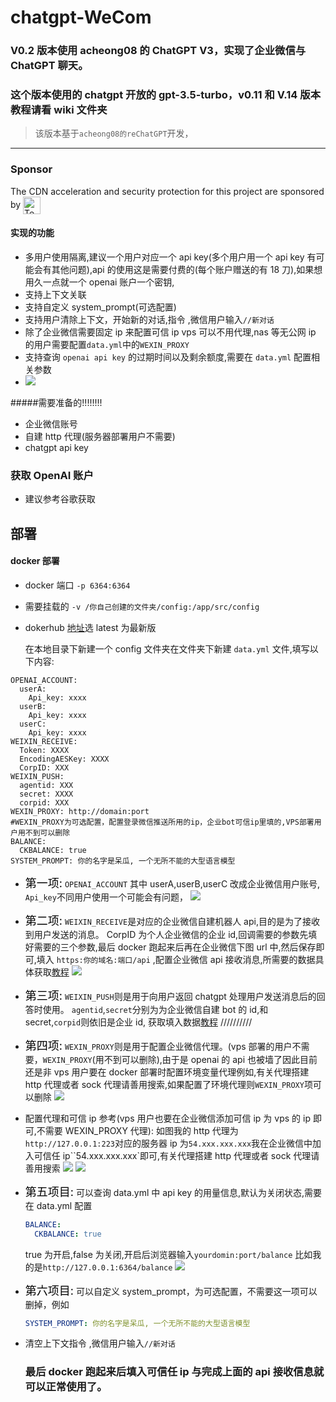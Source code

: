 # chatgpt-WeCom

### V0.2 版本使用 acheong08 的 ChatGPT V3，实现了企业微信与 ChatGPT 聊天。

### 这个版本使用的 chatgpt 开放的 gpt-3.5-turbo，v0.11 和 V.14 版本教程请看 wiki 文件夹

> 该版本基于`acheong08的reChatGPT`开发，

---
### Sponsor

The CDN acceleration and security protection for this project are sponsored by <a href="https://www.tencentcloud.com/products/edgeone" target="_blank"><img src="https://edgeone.ai/_next/static/media/headLogo.daeb48ad.png?auto=format&fit=max&w=384" alt="Tencent EdgeOne" style="height: 28px; vertical-align: middle;"></a>

#### 实现的功能

- 多用户使用隔离,建议一个用户对应一个 api key(多个用户用一个 api key 有可能会有其他问题),api 的使用这是需要付费的(每个账户赠送的有 18 刀),如果想用久一点就一个 openai 账户一个密钥,
- 支持上下文关联
- 支持自定义 system_prompt(可选配置)
- 支持用户清除上下文，开始新的对话,指令 ,微信用户输入`//新对话`
- 除了企业微信需要固定 ip 来配置可信 ip vps 可以不用代理,nas 等无公网 ip 的用户需要配置`data.yml`中的`WEXIN_PROXY`
- 支持查询 `openai api key` 的过期时间以及剩余额度,需要在 `data.yml` 配置相关参数
- <a href="https://sm.ms/image/n1WAeTuYjF2UcLB" target="_blank"><img src="https://s2.loli.net/2023/03/05/n1WAeTuYjF2UcLB.png" ></a>

#####需要准备的!!!!!!!!

- 企业微信账号
- 自建 http 代理(服务器部署用户不需要)
- chatgpt api key

### 获取 OpenAI 账户

- 建议参考谷歌获取

## 部署

#### docker 部署

- docker 端口 `-p 6364:6364`
- 需要挂载的 `-v /你自己创建的文件夹/config:/app/src/config`

- dokerhub [地址](https://hub.docker.com/r/yummys/chatgpt-wecom)选 latest 为最新版

  在本地目录下新建一个 config 文件夹在文件夹下新建 `data.yml` 文件,填写以下内容:

```YML
OPENAI_ACCOUNT:
  userA:
    Api_key: xxxx
  userB:
    Api_key: xxxx
  userC:
    Api_key: xxxx
WEIXIN_RECEIVE:
  Token: XXXX
  EncodingAESKey: XXXX
  CorpID: XXX
WEIXIN_PUSH:
  agentid: XXX
  secret: XXXX
  corpid: XXX
WEXIN_PROXY: http://domain:port
#WEXIN_PROXY为可选配置，配置登录微信推送所用的ip，企业bot可信ip里填的,VPS部署用户用不到可以删除
BALANCE:
  CKBALANCE: true
SYSTEM_PROMPT: 你的名字是呆瓜, 一个无所不能的大型语言模型
```

- <font color=black size=4>第一项:</font>
  `OPENAI_ACCOUNT` 其中 userA,userB,userC 改成企业微信用户账号, `Api_key`不同用户使用一个可能会有问题，
  <a href="https://sm.ms/image/cVypGqJbvgnSmRO" target="_blank"><img src="https://s2.loli.net/2023/02/10/cVypGqJbvgnSmRO.png" ></a>
- <font color=black size=4>第二项:</font>
  `WEIXIN_RECEIVE`是对应的企业微信自建机器人 api,目的是为了接收到用户发送的消息。
  CorpID 为个人企业微信的企业 id,回调需要的参数先填好需要的三个参数,最后 docker 跑起来后再在企业微信下图 url 中,然后保存即可,填入 `https:你的域名:端口/api` ,配置企业微信 api 接收消息,所需要的数据具体获取[教程](https://blog.csdn.net/zhaofuqiangmycomm/article/details/121633551)
  <a href="https://sm.ms/image/MfTPKUzNHI3Lrjq" target="_blank"><img src="https://s2.loli.net/2023/02/10/MfTPKUzNHI3Lrjq.png" ></a>
- <font color=black size=4>第三项:</font>
  `WEIXIN_PUSH`则是用于向用户返回 chatgpt 处理用户发送消息后的回答时使用。
  `agentid`,`secret`分别为为企业微信自建 bot 的 id,和 secret,`corpid`则依旧是企业 id, 获取填入数据[教程](https://www.pushplus.plus/doc/extend/cp.html#%E5%85%B7%E4%BD%93%E6%AD%A5%E9%AA%A4%E5%A6%82%E4%B8%8B)
  //////////
- <font color=black size=4>第四项:</font>
  `WEXIN_PROXY`则是用于配置企业微信代理。(vps 部署的用户不需要，`WEXIN_PROXY`(用不到可以删除),由于是 openai 的 api 也被墙了因此目前还是非 vps 用户要在 docker 部署时配置环境变量代理例如,有关代理搭建 http 代理或者 sock 代理请善用搜索,如果配置了环境代理则`WEXIN_PROXY`项可以删除
  <a href="https://sm.ms/image/cgoDtn1ykmIA5au" target="_blank"><img src="https://s2.loli.net/2023/03/05/cgoDtn1ykmIA5au.png" ></a>

- 配置代理和可信 ip 参考(vps 用户也要在企业微信添加可信 ip 为 vps 的 ip 即可,不需要 WEXIN_PROXY 代理):
  如图我的 http 代理为`http://127.0.0.1:223`对应的服务器 ip 为`54.xxx.xxx.xxx`我在企业微信中加入可信任 ip``54.xxx.xxx.xxx`即可,有关代理搭建 http 代理或者 sock 代理请善用搜索
  <a href="https://sm.ms/image/cgoDtn1ykmIA5au" target="_blank"><img src="https://s2.loli.net/2023/03/05/cgoDtn1ykmIA5au.png" ></a>
  <a href="https://sm.ms/image/cz7yPgkrJLl2I1q" target="_blank"><img src="https://s2.loli.net/2023/02/10/cz7yPgkrJLl2I1q.png" ></a>
- <font color=black size=4>第五项目:</font>
  可以查询 data.yml 中 api key 的用量信息,默认为关闭状态,需要在 data.yml 配置

  ```yml
  BALANCE:
    CKBALANCE: true
  ```

  true 为开启,false 为关闭,开启后浏览器输入`yourdomin:port/balance`
  比如我的是`http://127.0.0.1:6364/balance`
  <a href="https://sm.ms/image/n1WAeTuYjF2UcLB" target="_blank"><img src="https://s2.loli.net/2023/03/05/n1WAeTuYjF2UcLB.png" ></a>

- <font color=black size=4>第六项目:</font>
  可以自定义 system_prompt，为可选配置，不需要这一项可以删掉，例如

  ```yml
  SYSTEM_PROMPT: 你的名字是呆瓜, 一个无所不能的大型语言模型
  ```

- 清空上下文指令 ,微信用户输入`//新对话`

  ### 最后 docker 跑起来后填入可信任 ip 与完成上面的 api 接收信息就可以正常使用了。
